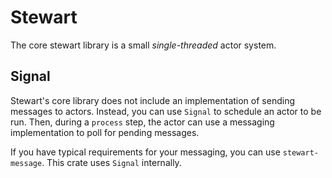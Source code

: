 # Stewart

The core stewart library is a small *single-threaded* actor system.

## Signal

Stewart's core library does not include an implementation of sending messages to actors.
Instead, you can use `Signal` to schedule an actor to be run.
Then, during a `process` step, the actor can use a messaging implementation to poll for pending
messages.

If you have typical requirements for your messaging, you can use `stewart-message`.
This crate uses `Signal` internally.

